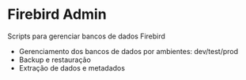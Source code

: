 Firebird Admin
==============

Scripts para gerenciar bancos de dados Firebird

- Gerenciamento dos bancos de dados por ambientes: dev/test/prod
- Backup e restauração
- Extração de dados e metadados
